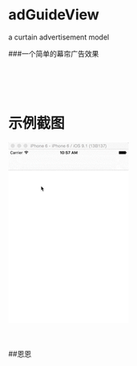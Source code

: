 # adGuideView
a curtain advertisement model

###一个简单的幕帘广告效果

<br /><br />
示例截图
===============
![image](./adGuideViewtest/ad.gif)<br />
<br /><br />

##恩恩